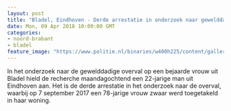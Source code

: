 ```yaml
---
layout: post
title: "Bladel, Eindhoven - Derde arrestatie in onderzoek naar gewelddadige woningoverval"
date: Mon, 09 Apr 2018 10:09:00 GMT
categories: 
- noord-brabant 
- bladel 
feature_image: "https://www.politie.nl/binaries/w400h225/content/gallery/politie/nieuws/2017/september/09-ob/bladeltgo.jpg"
---
```


In het onderzoek naar de gewelddadige overval op een bejaarde vrouw uit Bladel hield de recherche maandagochtend een 22-jarige man uit Eindhoven aan. Het is de derde arrestatie in het onderzoek naar de overval, waarbij op 7 september 2017 een 78-jarige vrouw zwaar werd toegetakeld in haar woning.
